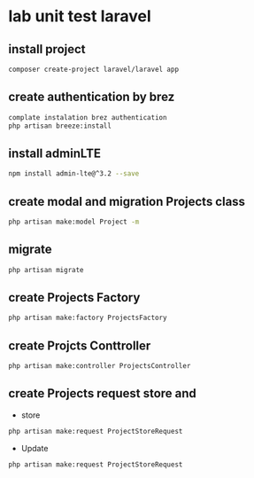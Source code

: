 # lab unit test laravel

## install project 
```bash
composer create-project laravel/laravel app
```

## create authentication by brez
```bash
complate instalation brez authentication
php artisan breeze:install
```
## install adminLTE
```bash
npm install admin-lte@^3.2 --save
```

## create modal and migration Projects class
```bash
php artisan make:model Project -m
```
## migrate
```bash
php artisan migrate
```

## create Projects Factory
```bash
php artisan make:factory ProjectsFactory
```
## create Projcts Conttroller
```bash
php artisan make:controller ProjectsController
```
## create Projects request store and
- store
```bash
php artisan make:request ProjectStoreRequest
```
- Update
```bash
php artisan make:request ProjectStoreRequest
```
